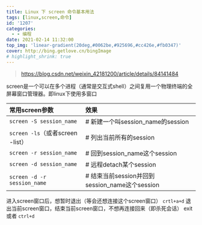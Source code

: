 ```yaml
---
title: Linux 下 screen 命令基本用法
tags: [linux,screen,命令]
id: '1207'
categories:
  - - 编程
date: 2021-02-14 11:32:00
top_img: 'linear-gradient(20deg,#0062be,#925696,#cc426e,#fb0347)'
cover: http://bing.getlove.cn/bingImage
# highlight_shrink: true
---
```


> https://blog.csdn.net/weixin_42181200/article/details/84141484

screen是一个可以在多个进程（通常是交互式shell）之间复用一个物理终端的全屏幕窗口管理器。即linux下使用多窗口


|**常用screen参数** | **效果**|
|:----|:----|
|`screen -S session_name`         |     # 新建一个叫session_name的session|
|`screen -ls`（或者screen -list） |  # 列出当前所有的session|
|`screen -r session_name`          |   # 回到session_name这个session|
|`screen -d session_name`        |     # 远程detach某个session|
|`screen -d -r session_name`     |     # 结束当前session并回到session_name这个session|

进入screen窗口后，想暂时退出（等会还想连接这个screen窗口）
`crtl+a+d`
退出当前screen窗口，结束当前screen窗口，不想再连接回来（即杀死会话）
exit或者 `ctrl+d`